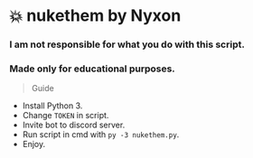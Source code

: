 # 💥 nukethem by Nyxon
### I am not responsible for what you do with this script.
### Made only for educational purposes.

> Guide

- Install Python 3.
- Change `TOKEN` in script.
- Invite bot to discord server.
- Run script in cmd with `py -3 nukethem.py`.
- Enjoy.
